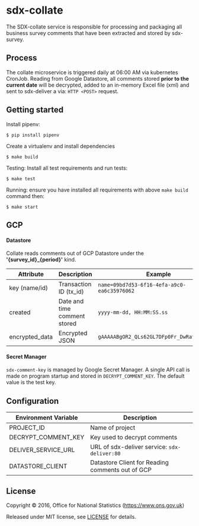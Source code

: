 # sdx-collate

The SDX-collate service is responsible for processing and packaging all business survey comments that have been
extracted and stored by sdx-survey.

## Process

The collate microservice is triggered daily at 06:00 AM via kubernetes CronJob. Reading from Google Datastore, all comments 
stored **prior to the current date** will be decrypted, added to an in-memory Excel file (xml) and sent to sdx-deliver a via:
`HTTP <POST>` request.

## Getting started
Install pipenv:
```shell
$ pip install pipenv
```

Create a virtualenv and install dependencies
```shell
$ make build
```

Testing:
Install all test requirements and run tests:
```shell
$ make test
```

Running:
ensure you have installed all requirements with above `make build` command then:
```shell
$ make start
```

## GCP

#### Datastore
Collate reads comments out of GCP Datastore under the **'{survey_id}_{period}'** kind.

| Attribute       | Description                  | Example                                      |
|-----------------|------------------------------|----------------                              |
| key (name/id)   | Transaction ID (tx_id)       | `name=09bd7d53-6f16-4efa-a9c0-ea6c35976062`  |
| created         | Date and time comment stored | `yyyy-mm-dd, HH:MM:SS.ss`                    |
| encrypted_data  | Encrypted JSON               | `gAAAAABgOR2_QLs62GL7DFp0Fr_DwRatIQlWK...`   |

#### Secret Manager
`sdx-comment-key` is managed by Google Secret Manager. A single API call is made on program startup
and stored in `DECRYPT_COMMENT_KEY`. The default value is the test key.

## Configuration
| Environment Variable    | Description                                         |
|-------------------------|------------------------------------                 |
| PROJECT_ID              | Name of project                                     |
| DECRYPT_COMMENT_KEY     | Key used to decrypt comments                        |
| DELIVER_SERVICE_URL     | URL of sdx-deliver service: `sdx-deliver:80`        |
| DATASTORE_CLIENT        | Datastore Client for Reading comments out of GCP    |

## License

Copyright © 2016, Office for National Statistics (https://www.ons.gov.uk)

Released under MIT license, see [LICENSE](LICENSE) for details.